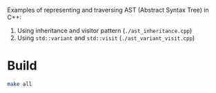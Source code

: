 Examples of representing and traversing AST (Abstract Syntax Tree) in C++:

1. Using inheritance and visitor pattern (`./ast_inheritance.cpp`)
2. Using `std::variant` and `std::visit` (`./ast_variant_visit.cpp`)

# Build

```bash
make all
```